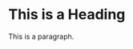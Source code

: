 <!DOCTYPE html>
<html>

<body>
<head>
<title>Page Title</title>
</head>
<h1>This is a Heading</h1>
<p>This is a paragraph.</p>

</body>
